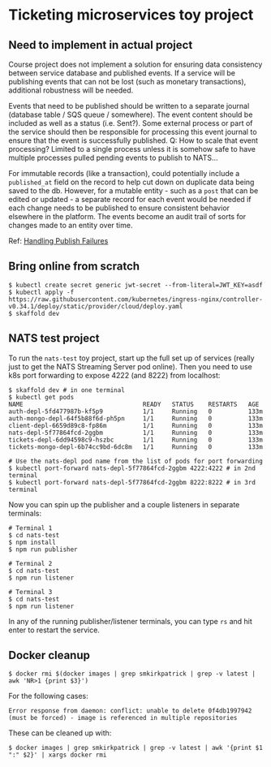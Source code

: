 # Ticketing microservices toy project

## Need to implement in actual project

Course project does not implement a solution for ensuring data consistency between service database and published events. If a service will be publishing events that can not be lost (such as monetary transactions), additional robustness will be needed.

Events that need to be published should be written to a separate journal (database table / SQS queue / somewhere). The event content should be included as well as a status (i.e. Sent?). Some external process or part of the service should then be responsible for processing this event journal to ensure that the event is successfully published. Q: How to scale that event processing? Limited to a single process unless it is somehow safe to have multiple processes pulled pending events to publish to NATS...

For immutable records (like a transaction), could potentially include a `published_at` field on the record to help cut down on duplicate data being saved to the db. However, for a mutable entity - such as a `post` that can be edited or updated - a separate record for each event would be needed if each change needs to be published to ensure consistent behavior elsewhere in the platform. The events become an audit trail of sorts for changes made to an entity over time.

Ref: [Handling Publish Failures](https://www.udemy.com/course/microservices-with-node-js-and-react/learn/lecture/19485352#questions)

## Bring online from scratch

```
$ kubectl create secret generic jwt-secret --from-literal=JWT_KEY=asdf
$ kubectl apply -f https://raw.githubusercontent.com/kubernetes/ingress-nginx/controller-v0.34.1/deploy/static/provider/cloud/deploy.yaml
$ skaffold dev
```

## NATS test project

To run the `nats-test` toy project, start up the full set up of services (really just to get the NATS Streaming Server pod online). Then you need to use k8s port forwarding to expose 4222 (and 8222) from localhost:

```
$ skaffold dev # in one terminal
$ kubectl get pods
NAME                                 READY   STATUS    RESTARTS   AGE
auth-depl-5fd477987b-kf5p9           1/1     Running   0          133m
auth-mongo-depl-64f5b88f6d-ph5pn     1/1     Running   0          133m
client-depl-6659d89c8-fp86m          1/1     Running   0          133m
nats-depl-5f77864fcd-2ggbm           1/1     Running   0          133m
tickets-depl-6dd94598c9-hszbc        1/1     Running   0          133m
tickets-mongo-depl-6b74cc9bd-6dc8m   1/1     Running   0          133m

# Use the nats-depl pod name from the list of pods for port forwarding
$ kubectl port-forward nats-depl-5f77864fcd-2ggbm 4222:4222 # in 2nd terminal
$ kubectl port-forward nats-depl-5f77864fcd-2ggbm 8222:8222 # in 3rd terminal
```

Now you can spin up the publisher and a couple listeners in separate terminals:

```
# Terminal 1
$ cd nats-test
$ npm install
$ npm run publisher

# Terminal 2
$ cd nats-test
$ npm run listener

# Terminal 3
$ cd nats-test
$ npm run listener
```

In any of the running publisher/listener terminals, you can type `rs` and hit enter to restart the service.

## Docker cleanup

```
$ docker rmi $(docker images | grep smkirkpatrick | grep -v latest | awk 'NR>1 {print $3}')
```

For the following cases:

```
Error response from daemon: conflict: unable to delete 0f4db1997942 (must be forced) - image is referenced in multiple repositories
```

These can be cleaned up with:

```
$ docker images | grep smkirkpatrick | grep -v latest | awk '{print $1 ":" $2}' | xargs docker rmi
```
